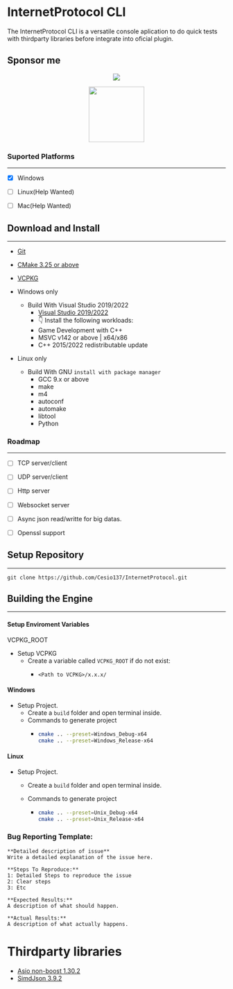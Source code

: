 # InternetProtocol CLI

The InternetProtocol CLI is a versatile console aplication to do quick tests with thirdparty libraries before integrate into oficial plugin.

## Sponsor me

<p align="center">
  <a href="https://www.paypal.com/donate?hosted_button_id=L48BPZ4VVCN6Q"><img src="https://www.paypalobjects.com/en_US/i/btn/btn_donateCC_LG.gif"></a>
</p>
<p align="center">
  <a href="https://nubank.com.br/pagar/1bcou4/5D6eezlHdm"><img src="https://logodownload.org/wp-content/uploads/2020/02/pix-bc-logo.png" width="128"></a>
</p>

### Suported Platforms

---

- [x] Windows

- [ ] Linux(Help Wanted)

- [ ] Mac(Help Wanted)

## Download and Install

---

- [Git](https://git-scm.com)

- [CMake 3.25 or above](https://cmake.org/download/)

- [VCPKG](https://vcpkg.io/en/)

- Windows only
  - Build With Visual Studio 2019/2022
    - [Visual Studio 2019/2022](https://visualstudio.microsoft.com/downloads/)
    - 👇 Install the following workloads:
    - Game Development with C++
    - MSVC v142 or above | x64/x86
    - C++ 2015/2022 redistributable update

- Linux only
  - Build With GNU ```install with package manager```
    - GCC 9.x or above
    - make 
    - m4 
    - autoconf 
    - automake 
    - libtool
    - Python 

### Roadmap

---

- [ ] TCP server/client

- [ ] UDP server/client

- [ ] Http server

- [ ] Websocket server

- [ ] Async json read/writte for big datas.

- [ ] Openssl support

## Setup Repository

---

```shell
git clone https://github.com/Cesio137/InternetProtocol.git
```

## Building the Engine

---

#### Setup Enviroment Variables
VCPKG_ROOT
* Setup VCPKG  
  * Create a variable called `VCPKG_ROOT` if do not exist:
    * ```Path
      <Path to VCPKG>/x.x.x/
      ```

#### Windows

* Setup Project.
  * Create a `build` folder and open terminal inside.
  * Commands to generate project
    * ```bash
      cmake .. --preset=Windows_Debug-x64
      cmake .. --preset=Windows_Release-x64
      ```

#### Linux

* Setup Project.
  
  * Create a `build` folder and open terminal inside.
  
  * Commands to generate project
    
    * ```bash
      cmake .. --preset=Unix_Debug-x64
      cmake .. --preset=Unix_Release-x64
      ``` 

### Bug Reporting Template:
```
**Detailed description of issue**
Write a detailed explanation of the issue here.

**Steps To Reproduce:**
1: Detailed Steps to reproduce the issue 
2: Clear steps
3: Etc

**Expected Results:**
A description of what should happen.

**Actual Results:**
A description of what actually happens.
```

# Thirdparty libraries
- [Asio non-boost 1.30.2](https://think-async.com/Asio/)
- [SimdJson 3.9.2](https://simdjson.org/)

